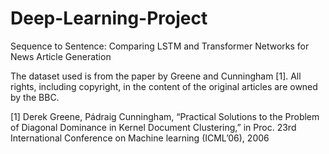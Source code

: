 # Deep-Learning-Project
Sequence to Sentence: Comparing LSTM and Transformer Networks for News Article Generation

The dataset used is from the paper by Greene and Cunningham [1]. All rights, including copyright, in the content of the original articles are owned by the BBC.

[1] Derek Greene, Pádraig Cunningham, “Practical Solutions to the Problem of Diagonal Dominance in Kernel Document Clustering,” in Proc. 23rd International Conference on Machine learning (ICML’06), 2006